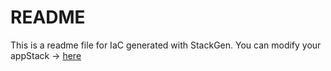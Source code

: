# README
This is a readme file for IaC generated with StackGen.
You can modify your appStack -> [here](http://main.dev.stackgen.com/appstacks/0f559c1b-2a03-40b2-adfb-a901cdd53598)
